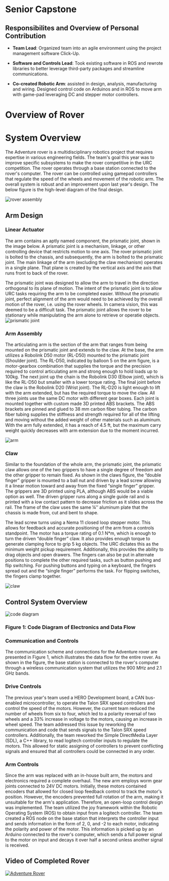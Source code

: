 # Senior Capstone

## Responsibilites and Overview of Personal Contribution

* **Team Lead**: Organized team into an agile environment using the project management software Click-Up.

* **Software and Controls Lead**: Took existing software in ROS and rewrote libraries to better leverage third-party packages and streamline communications.

* **Co-created Robotic Arm**: assisted in design, analysis, manufacturing and wiring. Designed control code on Arduinos and in ROS to move arm with game-pad leveraging DC and stepper motor controllers.

# Overview of Rover

# System Overview

The Adventure rover is a multidisciplinary robotics project that requires expertise in various engineering fields. The team's goal this year was to improve specific subsystems to make the rover competitive in the URC competition. The rover operates through a base station connected to the rover's computer. The rover can be controlled using gamepad controllers that regulate the speed of the wheels and movement of the robotic arm. The overall system is robust and an improvement upon last year's design. The below figure is the high-level diagram of the final design.

![rover assembly](figures/arm_assembly.png)

## Arm Design

### Linear Actuator

The arm contains an aptly named component, the prismatic joint, shown in the image below. A prismatic joint is a mechanism, linkage, or other controlling device that restricts motion to one axis. The rover prismatic joint is bolted to the chassis, and subsequently, the arm is bolted to the prismatic joint. The main linkage of the arm (excluding the claw mechanism) operates in a single plane. That plane is created by the vertical axis and the axis that runs front to back of the rover.

The prismatic joint was designed to allow the arm to travel in the direction orthogonal to its plane of motion. The intent of the prismatic joint is to allow URC tasks requiring the arm to be completed easier. Without the prismatic joint, perfect alignment of the arm would need to be achieved by the overall motion of the rover, i.e. using the rover wheels. In camera vision, this was deemed to be a difficult task. The prismatic joint allows the rover to be stationary while manipulating the arm alone to retrieve or operatie objects.
![prismatic joint](figures/joint.png)

### Arm Assembly

The articulating arm is the section of the arm that ranges from being mounted on the prismatic joint and extends to the claw. At the base, the arm utilizes a Robolink D50 motor (RL-D50) mounted to the prismatic joint (Shoulder joint). The RL-D50, indicated by balloon 5 on the arm figure, is a motor-gearbox combination that supplies the torque and the precision required to control articulating arm and strong enough to hold loads up to 100kg. The next joint up the chain is the Robolink D30 (Elbow joint), which is like the RL-D50 but smaller with a lower torque rating. The final joint before the claw is the Robolink D20 (Wrist joint). The RL-D20 is light enough to lift with the arm extended, but has the required torque to move the claw. All three joints use the same DC motor with different gear boxes. Each joint is mounted together with custom made 3D printed ABS brackets. The ABS brackets are pinned and glued to 38 mm carbon fiber tubing. The carbon fiber tubing supplies the stiffness and strength required for all of the lifting and moving without the added weight of other materials such as aluminum. With the arm fully extended, it has a reach of 4.5 ft, but the maximum carry weight quickly decreases with arm extension due to the moment incurred.

![arm](figures/arm.png)

### Claw

Similar to the foundation of the whole arm, the prismatic joint, the prismatic claw allows one of the two grippers to have a single degree of freedom and the other gripper to remain fixed. As shown in the claws figure, the “double finger” gripper is mounted to a ball nut and driven by a lead screw allowing it a linear motion toward and away from the fixed “single finger” gripper. The grippers are 3D printed using PLA, although ABS would be a viable option as well. The driven gripper runs along a single guide rail and is printed with a low contact pattern to decrease friction as it slides across the rail. The frame of the claw uses the same ¼’’ aluminum plate that the chassis is made from, cut and bent to shape.

The lead screw turns using a Nema 11 closed loop stepper motor. This allows for feedback and accurate positioning of the arm from a controls standpoint. The motor has a torque rating of 0.1 N*m, which is enough to turn the driven “double finger” claw. It also provides enough torque to generate clamping force to grip 5 kg objects. The URC dictates this as the minimum weight pickup requirement. Additionally, this provides the ability to drag objects and open drawers. The fingers can also be put in alternate positions to complete the other required tasks, such as button pushing and flip switching. For pushing buttons and typing on a keyboard, the fingers spread out and the “single finger” performs the task. For flipping switches, the fingers clamp together.

![claw](figures/claw.png)

## Control System Overview

![code diagram](figures/Blank_diagram.png)

### Figure 1: Code Diagram of Electronics and Data Flow

### **Communication and Controls**

The communication scheme and connections for the Adventure rover are presented in Figure 1, which illustrates the data flow for the entire rover. As shown in the figure, the base station is connected to the rover's computer through a wireless communication system that utilizes the 900 MHz and 2.1 GHz bands.

### **Drive Controls**

The previous year's team used a HERO Development board, a CAN bus-enabled microcontroller, to operate the Talon SRX speed controllers and control the speed of the motors. However, the current team reduced the number of wheels from six to four, which led to a polarity reversal of two wheels and a 33% increase in voltage to the motors, causing an increase in wheel speed. The team addressed this issue by reworking the communication and code that sends signals to the Talon SRX speed controllers. Additionally, the team reworked the Simple DirectMedia Layer (SDL), a C++ library, to read logitech controller inputs to regulate the motors. This allowed for static assigning of controllers to prevent conflicting signals and ensured that all controllers could be connected in any order.

### **Arm Controls**

Since the arm was replaced with an in-house built arm, the motors and electronics required a complete overhaul. The new arm employs worm gear joints connected to 24V DC motors. Initially, these motors contained encoders that allowed for closed loop feedback control to track the motor's position. However, the encoders prevented full rotation of the arm, making it unsuitable for the arm's application. Therefore, an open-loop control design was implemented. The team utilized the joy framework within the Robotic Operating System (ROS) to obtain input from a logitech controller. The team created a ROS node on the base station that interprets the controller input and sends information in the form of 2, 0, and -2 to each motor, indicating the polarity and power of the motor. This information is picked up by an Arduino connected to the rover's computer, which sends a full power signal to the motor on input and decays it over half a second unless another signal is received.

## Video of Completed Rover

[![Adventure Rover](https://img.youtube.com/vi/jd4WxPIJLbY/0.jpg)](https://youtu.be/jd4WxPIJLbY)
